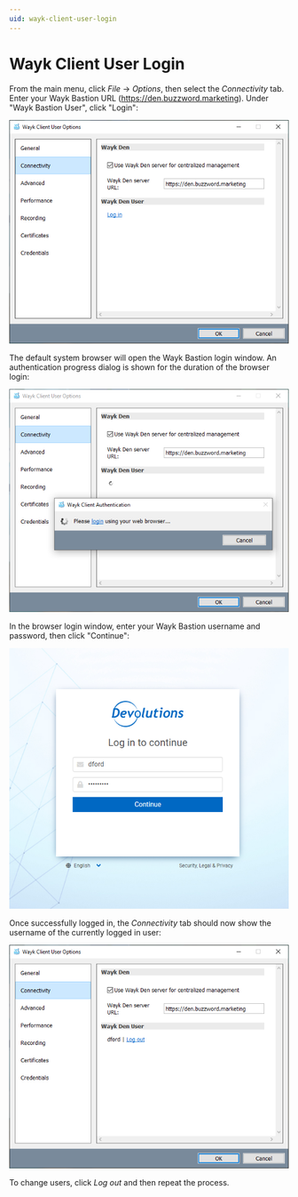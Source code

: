 ```yaml
---
uid: wayk-client-user-login
---
```


# Wayk Client User Login

From the main menu, click *File* -> *Options*, then select the *Connectivity* tab. Enter your Wayk Bastion URL (https://den.buzzword.marketing). Under "Wayk Bastion User", click "Login":

![Wayk Client Connectivity - Not Logged In](../../images/wayk_client_connectivity_not_logged_in.png)

The default system browser will open the Wayk Bastion login window. An authentication progress dialog is shown for the duration of the browser login:

![Wayk Client Connectivity - Please Login](../../images/wayk_client_connectivity_please_login.png)

In the browser login window, enter your Wayk Bastion username and password, then click "Continue":

![Wayk Client Connectivity - Login Window](../../images/wayk_client_connectivity_login_window.png)

Once successfully logged in, the *Connectivity* tab should now show the username of the currently logged in user:

![Wayk Client Connectivity - Logged In](../../images/wayk_client_connectivity_logged_in.png)

To change users, click *Log out* and then repeat the process.
